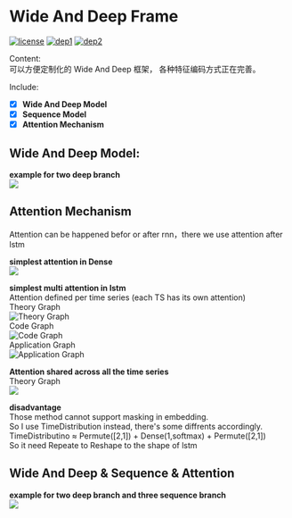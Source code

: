 # Wide And Deep Frame
[![license](https://img.shields.io/badge/License-Apache_2.0-brightgreen.svg)](https://github.com/Phynixknight/WideDeepSequenceAttentionFrame/LICENSE) [![dep1](https://img.shields.io/badge/Tensorflow-1.2+-blue.svg)](https://www.tensorflow.org/) [![dep2](https://img.shields.io/badge/Keras-2.0+-blue.svg)](https://keras.io/) 

Content:  
可以方便定制化的 Wide And Deep 框架， 各种特征编码方式正在完善。

Include:  
- [x] **Wide And Deep Model**
- [x] **Sequence Model**
- [x] **Attention Mechanism**

## Wide And Deep Model:  
**example for two deep branch**   
![](model_wide_and_deep.png)  

## Attention Mechanism  

Attention can be happened befor or after rnn，there we use attention after lstm  

**simplest attention in Dense**  
![](model_attention.png)  

**simplest multi attention in lstm**     
Attention defined per time series (each TS has its own attention)  
Theory Graph  
![Theory Graph](graph_multi_attention.png)  
Code Graph  
![Code Graph](model_attention.png)   
Application Graph  
![Application Graph](model_wide_deep_sequence_nonmask_attention.png)  

**Attention shared across all the time series**  
Theory Graph  
![](graph_single_attention.png)  

**disadvantage**   
Those method cannot support masking in embedding.     
So I use TimeDistribution instead, there's some diffrents accordingly.   
TimeDistributino ≈ Permute([2,1]) + Dense(1,softmax) + Permute([2,1])   
So it need Repeate to Reshape to the shape of lstm  

## Wide And Deep & Sequence & Attention
**example for two deep branch and three sequence branch**  
![](model_wide_deep_sequence_attention.png)